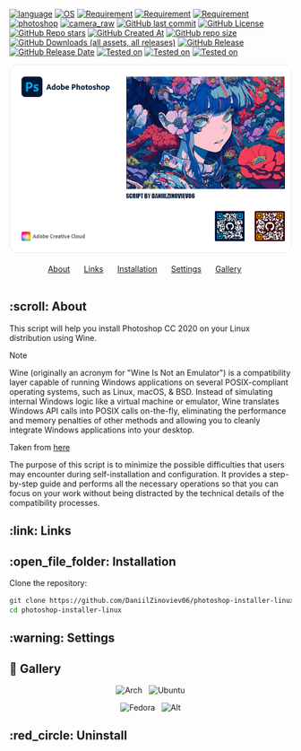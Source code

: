 [![language](https://img.shields.io/badge/language-Bash-001d26?labelColor=%2300c8ff&color=%23001d26)](#)
[![OS](https://img.shields.io/badge/OS-Linux-001d26?labelColor=%2300c8ff&color=%23001d26)](#)
[![Requirement](https://img.shields.io/badge/requirement-Wine-001d26?labelColor=%2300c8ff&color=%23001d26)](#)
[![Requirement](https://img.shields.io/badge/requirement-Winetricks-001d26?labelColor=%2300c8ff&color=%23001d26)](#)
[![Requirement](https://img.shields.io/badge/requirement-curl-001d26?labelColor=%2300c8ff&color=%23001d26)](#)
[![photoshop](https://img.shields.io/badge/photoshop-CC2020-001d26?labelColor=%2300c8ff&color=%23001d26)](#)
[![camera_raw](https://img.shields.io/badge/CameraRaw-v13-001d26?labelColor=%2300c8ff&color=%23001d26)](#)
[![GitHub last commit](https://img.shields.io/github/last-commit/DaniilZinoviev06/photoshop-installer-linux?labelColor=%2300c8ff&color=%23001d26)](#)
[![GitHub License](https://img.shields.io/github/license/DaniilZinoviev06/photoshop-installer-linux?labelColor=%2300c8ff&color=%23001d26)](#)
[![GitHub Repo stars](https://img.shields.io/github/stars/DaniilZinoviev06/photoshop-installer-linux?labelColor=%2300c8ff&color=%23001d26)](#)
[![GitHub Created At](https://img.shields.io/github/created-at/DaniilZinoviev06/photoshop-installer-linux?labelColor=%2300c8ff&color=%23001d26)](#)
[![GitHub repo size](https://img.shields.io/github/repo-size/DaniilZinoviev06/photoshop-installer-linux?labelColor=%2300c8ff&color=%23001d26)](#)
[![GitHub Downloads (all assets, all releases)](https://img.shields.io/github/downloads/DaniilZinoviev06/photoshop-installer-linux/total?labelColor=%2300c8ff&color=%23001d26)](#)
[![GitHub Release](https://img.shields.io/github/v/release/DaniilZinoviev06/photoshop-installer-linux?labelColor=%2300c8ff&color=%23001d26)](#)
[![GitHub Release Date](https://img.shields.io/github/release-date/DaniilZinoviev06/photoshop-installer-linux?labelColor=%2300c8ff&color=%23001d26)](#)
[![Tested on](https://img.shields.io/badge/tested-Arch-001d26?labelColor=%2300c8ff&color=%23001d26)](#)
[![Tested on](https://img.shields.io/badge/tested-Ubuntu-001d26?labelColor=%2300c8ff&color=%23001d26)](#)
[![Tested on](https://img.shields.io/badge/tested-Fedora-001d26?labelColor=%2300c8ff&color=%23001d26)](#)


<div align = center>
  <img alt="Image" src="https://github.com/DaniilZinoviev06/photoshop-2020-installer-linux/blob/master/images/banner.png">
</div><br>

<div align="center"> 
  <a href="#about">About</a>&ensp;&ensp;&ensp;
  <a href="#links">Links</a>&ensp;&ensp;&ensp;
  <a href="#installation">Installation</a>&ensp;&ensp;&ensp;
  <a href="#settings">Settings</a>&ensp;&ensp;&ensp;
  <a href="#gallery">Gallery</a>&ensp;&ensp;&ensp;
</div><br>

<h2 id="about">:scroll: About</h2>
<p>This script will help you install Photoshop CC 2020 on your Linux distribution using Wine.</p>

> [!NOTE]
> Wine (originally an acronym for "Wine Is Not an Emulator") is a compatibility layer capable of running Windows applications on several POSIX-compliant operating systems, such as Linux, macOS, & BSD. Instead of simulating internal Windows logic like a virtual machine or emulator, Wine translates Windows API calls into POSIX calls on-the-fly, eliminating the performance and memory penalties of other methods and allowing you to cleanly integrate Windows applications into your desktop.
> 
> Taken from <a href="https://www.winehq.org/">here</a>

The purpose of this script is to minimize the possible difficulties that users may encounter during self-installation and configuration. It provides a step-by-step guide and performs all the necessary operations so that you can focus on your work without being distracted by the technical details of the compatibility processes.

<h2 id="links">:link: Links</h2>

<h2 id="installation">:open_file_folder: Installation</h2>

Clone the repository:
```bash
git clone https://github.com/DaniilZinoviev06/photoshop-installer-linux.git
cd photoshop-installer-linux
```

<h2 id="settings">:warning: Settings</h2>


<h2 id="gallery">🌄 Gallery</h2>

<p align="center">
    <img width="49%" src="https://github.com/DaniilZinoviev06/photoshop-installer-linux/blob/master/images/ps_arch.png" alt="Arch"/>
&nbsp;
    <img width="49%" src="https://github.com/DaniilZinoviev06/photoshop-installer-linux/blob/master/images/ps_ubuntu.png" alt="Ubuntu"/>
</p>

<p align="center">
    <img width="49%" src="https://github.com/DaniilZinoviev06/photoshop-installer-linux/blob/master/images/ps_arch.png" alt="Fedora"/>
&nbsp;
    <img width="49%" src="https://github.com/DaniilZinoviev06/photoshop-installer-linux/blob/master/images/ps_arch.png" alt="Alt"/>
</p> 

<h2 id="uninstall">:red_circle: Uninstall</h2>
